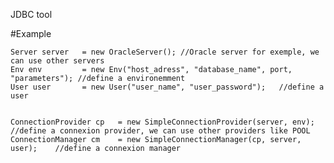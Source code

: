 JDBC tool


#Example

    Server server 	= new OracleServer(); //Oracle server for exemple, we can use other servers
	Env env 		= new Env("host_adress", "database_name", port, "parameters"); //define a environemment
	User user 		= new User("user_name", "user_password");	//define a user
	
	
	ConnectionProvider cp	= new SimpleConnectionProvider(server, env);		//define a connexion provider, we can use other providers like POOL
	ConnectionManager cm 	= new SimpleConnectionManager(cp, server, user);	//define a connexion manager
	
	
	
	
	